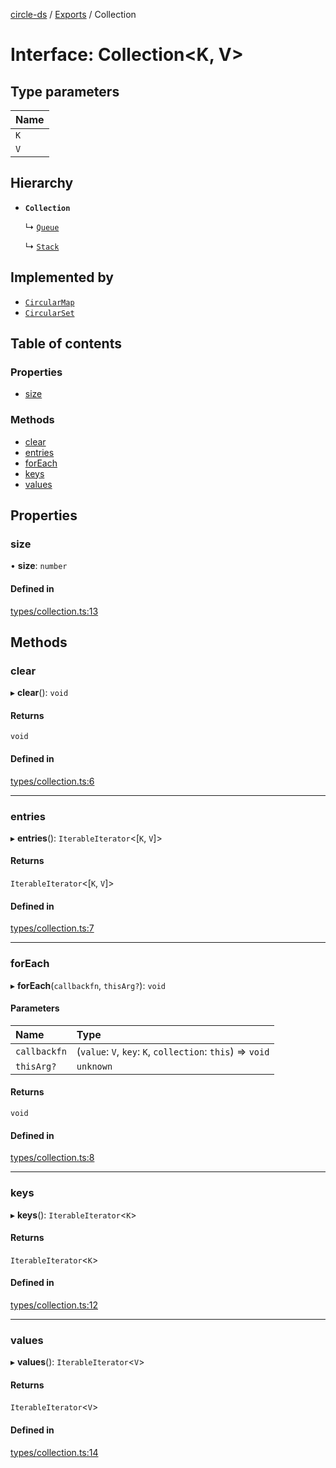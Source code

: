[circle-ds](../README.md) / [Exports](../modules.md) / Collection

# Interface: Collection\<K, V\>

## Type parameters

| Name |
| :------ |
| `K` |
| `V` |

## Hierarchy

- **`Collection`**

  ↳ [`Queue`](Queue.md)

  ↳ [`Stack`](Stack.md)

## Implemented by

- [`CircularMap`](../classes/CircularMap.md)
- [`CircularSet`](../classes/CircularSet.md)

## Table of contents

### Properties

- [size](Collection.md#size)

### Methods

- [clear](Collection.md#clear)
- [entries](Collection.md#entries)
- [forEach](Collection.md#foreach)
- [keys](Collection.md#keys)
- [values](Collection.md#values)

## Properties

### size

• **size**: `number`

#### Defined in

[types/collection.ts:13](https://github.com/havelessbemore/circle-ds/blob/400181e/src/types/collection.ts#L13)

## Methods

### clear

▸ **clear**(): `void`

#### Returns

`void`

#### Defined in

[types/collection.ts:6](https://github.com/havelessbemore/circle-ds/blob/400181e/src/types/collection.ts#L6)

___

### entries

▸ **entries**(): `IterableIterator`\<[`K`, `V`]\>

#### Returns

`IterableIterator`\<[`K`, `V`]\>

#### Defined in

[types/collection.ts:7](https://github.com/havelessbemore/circle-ds/blob/400181e/src/types/collection.ts#L7)

___

### forEach

▸ **forEach**(`callbackfn`, `thisArg?`): `void`

#### Parameters

| Name | Type |
| :------ | :------ |
| `callbackfn` | (`value`: `V`, `key`: `K`, `collection`: `this`) => `void` |
| `thisArg?` | `unknown` |

#### Returns

`void`

#### Defined in

[types/collection.ts:8](https://github.com/havelessbemore/circle-ds/blob/400181e/src/types/collection.ts#L8)

___

### keys

▸ **keys**(): `IterableIterator`\<`K`\>

#### Returns

`IterableIterator`\<`K`\>

#### Defined in

[types/collection.ts:12](https://github.com/havelessbemore/circle-ds/blob/400181e/src/types/collection.ts#L12)

___

### values

▸ **values**(): `IterableIterator`\<`V`\>

#### Returns

`IterableIterator`\<`V`\>

#### Defined in

[types/collection.ts:14](https://github.com/havelessbemore/circle-ds/blob/400181e/src/types/collection.ts#L14)

